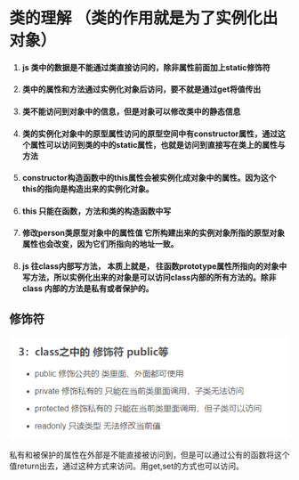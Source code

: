# 类的理解 （类的作用就是为了实例化出对象）
1. #### js 类中的数据是不能通过类直接访问的，除非属性前面加上static修饰符
2. #### 类中的属性和方法通过实例化对象后访问，要不就是通过get将值传出
3. #### 类不能访问到对象中的信息，但是对象可以修改类中的静态信息
4. #### 类的实例化对象中的原型属性访问的原型空间中有constructor属性，通过这个属性可以访问到类的中的static属性，也就是访问到直接写在类上的属性与方法
5. #### constructor构造函数中的this属性会被实例化成对象中的属性。因为这个this的指向是构造出来的实例化对象。
6. #### this 只能在函数，方法和类的构造函数中写
7. #### 修改person类原型对象中的属性值 它所构建出来的实例对象所指的原型对象属性也会改变，因为它们所指向的地址一致。
8. #### js 往class内部写方法， 本质上就是， 往函数prototype属性所指向的对象中写方法，所以实例化出来的对象是可以访问class内部的所有方法的。除非class 内部的方法是私有或者保护的。

## 修饰符
![9d03431da0481c496834ab354642917c.png](../_resources/9d03431da0481c496834ab354642917c.png)

私有和被保护的属性在外部是不能直接被访问到，但是可以通过公有的函数将这个值return出去，通过这种方式来访问。用get,set的方式也可以访问。
